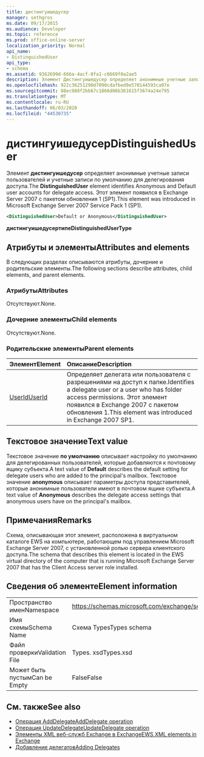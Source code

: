 ```yaml
---
title: дистингуишедусер
manager: sethgros
ms.date: 09/17/2015
ms.audience: Developer
ms.topic: reference
ms.prod: office-online-server
localization_priority: Normal
api_name:
- DistinguishedUser
api_type:
- schema
ms.assetid: 9362699d-666a-4acf-8fa1-c6669f0a2ae5
description: Элемент Дистингуишедусер определяет анонимные учетные записи пользователей и учетные записи по умолчанию для делегирования доступа. Этот элемент появился в Exchange Server 2007 с пакетом обновления 1 (SP1).
ms.openlocfilehash: 922c36251290d7090cdafbed9e570144593ca97e
ms.sourcegitcommit: 88ec988f2bb67c1866d06b361615f3674a24e795
ms.translationtype: MT
ms.contentlocale: ru-RU
ms.lasthandoff: 06/03/2020
ms.locfileid: "44530735"
---
```

# <a name="distinguisheduser"></a><span data-ttu-id="2c2ac-104">дистингуишедусер</span><span class="sxs-lookup"><span data-stu-id="2c2ac-104">DistinguishedUser</span></span>

<span data-ttu-id="2c2ac-105">Элемент **дистингуишедусер** определяет анонимные учетные записи пользователей и учетные записи по умолчанию для делегирования доступа.</span><span class="sxs-lookup"><span data-stu-id="2c2ac-105">The **DistinguishedUser** element identifies Anonymous and Default user accounts for delegate access.</span></span> <span data-ttu-id="2c2ac-106">Этот элемент появился в Exchange Server 2007 с пакетом обновления 1 (SP1).</span><span class="sxs-lookup"><span data-stu-id="2c2ac-106">This element was introduced in Microsoft Exchange Server 2007 Service Pack 1 (SP1).</span></span> 
  
```xml
<DistinguishedUser>Default or Anonymous</DistinguishedUser>
```

 <span data-ttu-id="2c2ac-107">**дистингуишедусертипе**</span><span class="sxs-lookup"><span data-stu-id="2c2ac-107">**DistinguishedUserType**</span></span>
## <a name="attributes-and-elements"></a><span data-ttu-id="2c2ac-108">Атрибуты и элементы</span><span class="sxs-lookup"><span data-stu-id="2c2ac-108">Attributes and elements</span></span>

<span data-ttu-id="2c2ac-109">В следующих разделах описываются атрибуты, дочерние и родительские элементы.</span><span class="sxs-lookup"><span data-stu-id="2c2ac-109">The following sections describe attributes, child elements, and parent elements.</span></span>
  
### <a name="attributes"></a><span data-ttu-id="2c2ac-110">Атрибуты</span><span class="sxs-lookup"><span data-stu-id="2c2ac-110">Attributes</span></span>

<span data-ttu-id="2c2ac-111">Отсутствуют.</span><span class="sxs-lookup"><span data-stu-id="2c2ac-111">None.</span></span>
  
### <a name="child-elements"></a><span data-ttu-id="2c2ac-112">Дочерние элементы</span><span class="sxs-lookup"><span data-stu-id="2c2ac-112">Child elements</span></span>

<span data-ttu-id="2c2ac-113">Отсутствуют.</span><span class="sxs-lookup"><span data-stu-id="2c2ac-113">None.</span></span>
  
### <a name="parent-elements"></a><span data-ttu-id="2c2ac-114">Родительские элементы</span><span class="sxs-lookup"><span data-stu-id="2c2ac-114">Parent elements</span></span>

|<span data-ttu-id="2c2ac-115">**Элемент**</span><span class="sxs-lookup"><span data-stu-id="2c2ac-115">**Element**</span></span>|<span data-ttu-id="2c2ac-116">**Описание**</span><span class="sxs-lookup"><span data-stu-id="2c2ac-116">**Description**</span></span>|
|:-----|:-----|
|[<span data-ttu-id="2c2ac-117">UserId</span><span class="sxs-lookup"><span data-stu-id="2c2ac-117">UserId</span></span>](userid.md) <br/> |<span data-ttu-id="2c2ac-118">Определяет делегата или пользователя с разрешениями на доступ к папке.</span><span class="sxs-lookup"><span data-stu-id="2c2ac-118">Identifies a delegate user or a user who has folder access permissions.</span></span> <span data-ttu-id="2c2ac-119">Этот элемент появился в Exchange 2007 с пакетом обновления 1.</span><span class="sxs-lookup"><span data-stu-id="2c2ac-119">This element was introduced in Exchange 2007 SP1.</span></span>  <br/> |
   
## <a name="text-value"></a><span data-ttu-id="2c2ac-120">Текстовое значение</span><span class="sxs-lookup"><span data-stu-id="2c2ac-120">Text value</span></span>

<span data-ttu-id="2c2ac-121">Текстовое значение **по умолчанию** описывает настройку по умолчанию для делегированных пользователей, которые добавляются к почтовому ящику субъекта.</span><span class="sxs-lookup"><span data-stu-id="2c2ac-121">A text value of **Default** describes the default setting for delegate users who are added to the principal's mailbox.</span></span> <span data-ttu-id="2c2ac-122">Текстовое значение **anonymous** описывает параметры доступа представителей, которые анонимные пользователи имеют в почтовом ящике субъекта.</span><span class="sxs-lookup"><span data-stu-id="2c2ac-122">A text value of **Anonymous** describes the delegate access settings that anonymous users have on the principal's mailbox.</span></span> 
  
## <a name="remarks"></a><span data-ttu-id="2c2ac-123">Примечания</span><span class="sxs-lookup"><span data-stu-id="2c2ac-123">Remarks</span></span>

<span data-ttu-id="2c2ac-124">Схема, описывающая этот элемент, расположена в виртуальном каталоге EWS на компьютере, работающем под управлением Microsoft Exchange Server 2007, с установленной ролью сервера клиентского доступа.</span><span class="sxs-lookup"><span data-stu-id="2c2ac-124">The schema that describes this element is located in the EWS virtual directory of the computer that is running Microsoft Exchange Server 2007 that has the Client Access server role installed.</span></span>
  
## <a name="element-information"></a><span data-ttu-id="2c2ac-125">Сведения об элементе</span><span class="sxs-lookup"><span data-stu-id="2c2ac-125">Element information</span></span>

|||
|:-----|:-----|
|<span data-ttu-id="2c2ac-126">Пространство имен</span><span class="sxs-lookup"><span data-stu-id="2c2ac-126">Namespace</span></span>  <br/> |https://schemas.microsoft.com/exchange/services/2006/types  <br/> |
|<span data-ttu-id="2c2ac-127">Имя схемы</span><span class="sxs-lookup"><span data-stu-id="2c2ac-127">Schema Name</span></span>  <br/> |<span data-ttu-id="2c2ac-128">Схема Types</span><span class="sxs-lookup"><span data-stu-id="2c2ac-128">Types schema</span></span>  <br/> |
|<span data-ttu-id="2c2ac-129">Файл проверки</span><span class="sxs-lookup"><span data-stu-id="2c2ac-129">Validation File</span></span>  <br/> |<span data-ttu-id="2c2ac-130">Types. xsd</span><span class="sxs-lookup"><span data-stu-id="2c2ac-130">Types.xsd</span></span>  <br/> |
|<span data-ttu-id="2c2ac-131">Может быть пустым</span><span class="sxs-lookup"><span data-stu-id="2c2ac-131">Can be Empty</span></span>  <br/> |<span data-ttu-id="2c2ac-132">False</span><span class="sxs-lookup"><span data-stu-id="2c2ac-132">False</span></span>  <br/> |
   
## <a name="see-also"></a><span data-ttu-id="2c2ac-133">См. также</span><span class="sxs-lookup"><span data-stu-id="2c2ac-133">See also</span></span>

- [<span data-ttu-id="2c2ac-134">Операция AddDelegate</span><span class="sxs-lookup"><span data-stu-id="2c2ac-134">AddDelegate operation</span></span>](adddelegate-operation.md)  
- [<span data-ttu-id="2c2ac-135">Операция UpdateDelegate</span><span class="sxs-lookup"><span data-stu-id="2c2ac-135">UpdateDelegate operation</span></span>](updatedelegate-operation.md)
- [<span data-ttu-id="2c2ac-136">Элементы XML веб-служб Exchange в Exchange</span><span class="sxs-lookup"><span data-stu-id="2c2ac-136">EWS XML elements in Exchange</span></span>](ews-xml-elements-in-exchange.md)
- [<span data-ttu-id="2c2ac-137">Добавление делегатов</span><span class="sxs-lookup"><span data-stu-id="2c2ac-137">Adding Delegates</span></span>](https://msdn.microsoft.com/library/3a744150-66a3-4a13-9433-793603ba5038%28Office.15%29.aspx)

